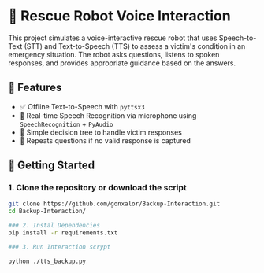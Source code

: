 # 🧠 Rescue Robot Voice Interaction

This project simulates a voice-interactive rescue robot that uses Speech-to-Text (STT) and Text-to-Speech (TTS) to assess a victim's condition in an emergency situation. The robot asks questions, listens to spoken responses, and provides appropriate guidance based on the answers.

## 🎯 Features

- ✅ Offline Text-to-Speech with `pyttsx3`
- 🎤 Real-time Speech Recognition via microphone using `SpeechRecognition` + `PyAudio`
- 🤖 Simple decision tree to handle victim responses
- 🔁 Repeats questions if no valid response is captured

## 🚀 Getting Started

### 1. Clone the repository or download the script

```bash
git clone https://github.com/gonxalor/Backup-Interaction.git
cd Backup-Interaction/

### 2. Instal Dependencies
pip install -r requirements.txt

### 3. Run Interaction scrypt

python ./tts_backup.py
